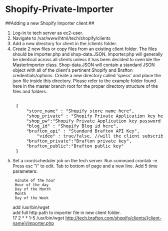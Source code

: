 # Shopify-Private-Importer #

##Adding a new Shopify Importer client.##

1. Log-in to tech server as ec2-user.
2. Navigate to /var/www/html/tech/shopify/clients
3. Add a new directory for client in the /clients folder.
4. Create 2 new files or copy files from an existing client folder.  The files should be importer.php and shop-data.JSON.  Importer.php will generally be identical across all clients unless it has been decided to override the MasterImporter class.  Shop-data.JSON will contain a standard JSON object with all of the client's pertinent Shopify and Brafton credentials/options.  Create a new directory called 'specs' and place the json file inside this directory. Please refer to the example folder found here in the master branch root for the proper directory structure of the files and folders.

<pre>	
	{
		"store_name" : "Shopify store name here",
		"shop_private" : "Shopify Private Application key here",
		"shop_pw":"Shopify Private Application key password here",
		"blog_id" : "Shopify Blog id here",
		"brafton_api" : "Standard Brafton API Key",
        	"video" : true/false, //will the client subscribe to Brafton video blogs
		"brafton_private":"Brafton private key",
		"brafton_public":"Brafton public key"
	}
</pre>

5. Set a cron/scheduler job on the tech server.
	Run command crontab -e
	Press esc "i" to edit.
	Tab to bottom of page and a new line.
	Add 5 time parameters:
		
	    minute of the hour
	    Hour of the day
	    Day of the Month
	    Month
	    Day of the Week
	add /usr/bin/wget<br />
	add full http path to importer file in new client folder.<br />
	17 2 * * 1-5 /usr/bin/wget http://tech.brafton.com/shopify/clients/{client-name}/importer.php

	
